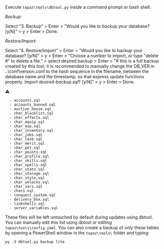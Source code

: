 Execute `topaz\tools\dbtool.py` inside a command prompt or bash shell.

_Backup_:

Select "3. Backup" > Enter > "Would you like to backup your database? [y/N]" > y > Enter > Done.

_Restore/Import_:

Select "4. Restore/Import" > Enter > "Would you like to backup your database? [y/N]" > y > Enter > "Choose a number to import, or type "delete #" to delete a file." > select desired backup > Enter > "If this is a full backup created by this tool, it is recommended to manually change the DB_VER in ..\conf\version.conf to the hash sequence in the filename, between the database name and the timestamp, so that express update functions properly. Import _desired-backup.sql_? [y/N]" > y > Enter > Done.

⚠️ 

```
  - accounts.sql
  - accounts_banned.sql
  - auction_house.sql
  - char_blacklist.sql
  - char_effects.sql
  - char_equip.sql
  - char_exp.sql
  - char_inventory.sql
  - char_jobs.sql
  - char_look.sql
  - char_merit.sql
  - char_pet.sql
  - char_points.sql
  - char_profile.sql
  - char_skills.sql
  - char_spells.sql
  - char_stats.sql
  - char_storage.sql
  - char_style.sql
  - char_unlocks.sql
  - char_vars.sql
  - chars.sql
  - conquest_system.sql
  - delivery_box.sql
  - linkshells.sql
  - server_variables.sql
```
These files will be left untouched by default during updates using dbtool. You can manually edit this list using dbtool or editing `topaz\tools\config.yaml`. You can also create a backup of _only_ these tables by opening a PowerShell window in the `topaz\tools\` folder and typing:
```
py -3 dbtool.py backup lite
```